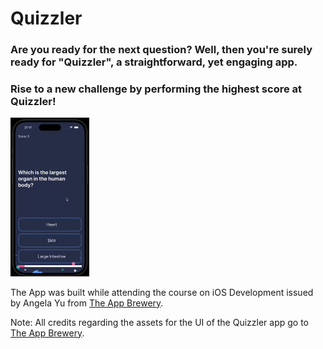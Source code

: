 # Quizzler

### Are you ready for the next question? Well, then you're surely ready for "Quizzler", a straightforward, yet engaging app.

### Rise to a new challenge by performing the highest score at Quizzler!

<img src="./images/quizzler.gif" width="25%" height="25%"/>

The App was built while attending the course on iOS Development issued by Angela Yu from <a href="https://appbrewery.com/">The App Brewery</a>.

Note: All credits regarding the assets for the UI of the Quizzler app go to <a href="https://appbrewery.com/">The App Brewery</a>.


